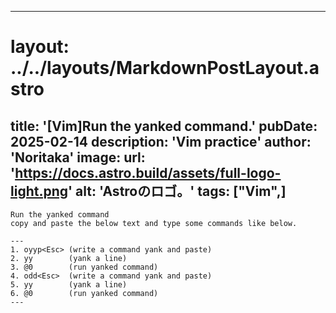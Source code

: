 
---
# layout: ../../layouts/MarkdownPostLayout.astro
title: '[Vim]Run the yanked command.'
pubDate: 2025-02-14
description: 'Vim practice'
author: 'Noritaka'
image:
    url: 'https://docs.astro.build/assets/full-logo-light.png'
    alt: 'Astroのロゴ。'
tags: ["Vim",]
---


```
Run the yanked command
copy and paste the below text and type some commands like below.

---
1. oyyp<Esc> (write a command yank and paste)
2. yy        (yank a line)
3. @0        (run yanked command)
4. odd<Esc>  (write a command yank and paste)
5. yy        (yank a line)
6. @0        (run yanked command)
---


```

